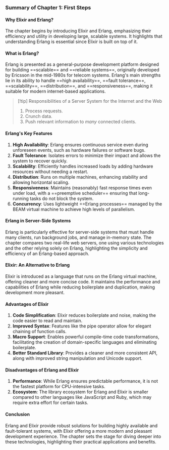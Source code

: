 ### Summary of Chapter 1: First Steps

#### Why Elixir and Erlang?
The chapter begins by introducing Elixir and Erlang, emphasizing their efficiency and utility in developing large, scalable systems. It highlights that understanding Erlang is essential since Elixir is built on top of it.

#### What is Erlang?
Erlang is presented as a general-purpose development platform designed for building ==scalable== and ==reliable systems==, originally developed by Ericsson in the mid-1980s for telecom systems. Erlang's main strengths lie in its ability to handle ==high availability==, ==fault tolerance==, ==scalability==, ==distribution==, and ==responsiveness==, making it suitable for modern internet-based applications.

> [!tip] Responsibilities of a Server System for the Internet and the Web
> 1. Process requests.
> 2. Crunch data.
> 3. Push relevant information to _many_ connected clients.

#### Erlang's Key Features
1. **High Availability**: Erlang ensures continuous service even during unforeseen events, such as hardware failures or software bugs.
2. **Fault Tolerance**: Isolates errors to minimize their impact and allows the system to recover quickly.
3. **Scalability**: Efficiently handles increased loads by adding hardware resources without needing a restart.
4. **Distribution**: Runs on multiple machines, enhancing stability and allowing horizontal scaling.
5. **Responsiveness**: Maintains (reasonably) fast response times even under load, with a ==preemptive scheduler== ensuring that long-running tasks do not block the system.
6. **Concurrency**: Uses lightweight ==Erlang processes== managed by the BEAM virtual machine to achieve high levels of parallelism.

#### Erlang in Server-Side Systems
Erlang is particularly effective for server-side systems that must handle many clients, run background jobs, and manage in-memory state. The chapter compares two real-life web servers, one using various technologies and the other relying solely on Erlang, highlighting the simplicity and efficiency of an Erlang-based approach.

#### Elixir: An Alternative to Erlang
Elixir is introduced as a language that runs on the Erlang virtual machine, offering cleaner and more concise code. It maintains the performance and capabilities of Erlang while reducing boilerplate and duplication, making development more pleasant.

#### Advantages of Elixir
1. **Code Simplification**: Elixir reduces boilerplate and noise, making the code easier to read and maintain.
2. **Improved Syntax**: Features like the pipe operator allow for elegant chaining of function calls.
3. **Macro Support**: Enables powerful compile-time code transformations, facilitating the creation of domain-specific languages and eliminating boilerplate.
4. **Better Standard Library**: Provides a cleaner and more consistent API, along with improved string manipulation and Unicode support.

#### Disadvantages of Erlang and Elixir
1. **Performance**: While Erlang ensures predictable performance, it is not the fastest platform for CPU-intensive tasks.
2. **Ecosystem**: The library ecosystem for Erlang and Elixir is smaller compared to other languages like JavaScript and Ruby, which may require extra effort for certain tasks.

#### Conclusion
Erlang and Elixir provide robust solutions for building highly available and fault-tolerant systems, with Elixir offering a more modern and pleasant development experience. The chapter sets the stage for diving deeper into these technologies, highlighting their practical applications and benefits.
